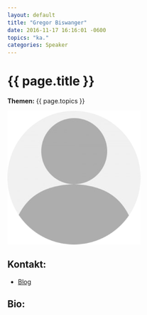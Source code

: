 ```yaml
---
layout: default
title: "Gregor Biswanger"
date: 2016-11-17 16:16:01 -0600
topics: "ka."
categories: Speaker
---
```


# {{ page.title }}

**Themen:** {{ page.topics }}

![Profilbild](/assets/img/speakers/dummy.png)

## Kontakt:
- [Blog](http://www.dotnet-blog.net/)

## Bio:



